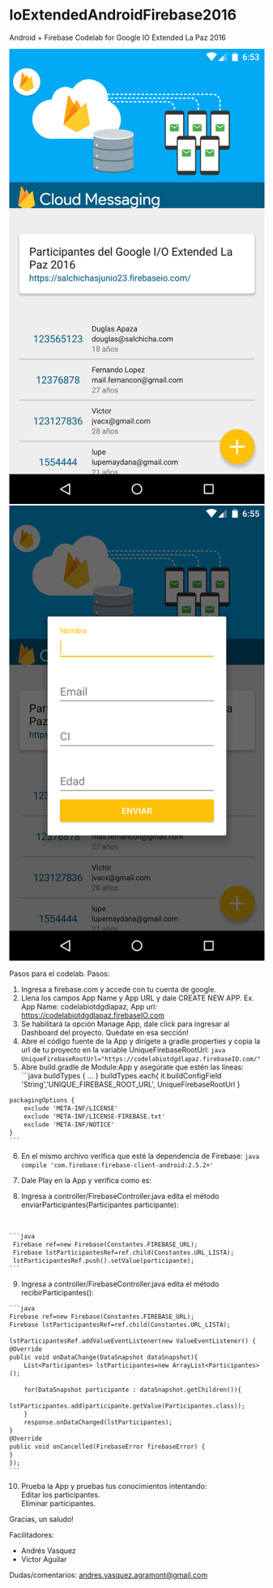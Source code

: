 # IoExtendedAndroidFirebase2016

Android + Firebase Codelab for Google IO Extended La Paz 2016

![Home](https://raw.githubusercontent.com/andres-vasquez/IoExtendedAndroidFirebase2016/master/capturas/home.png "Home")
![Add dialog](https://raw.githubusercontent.com/andres-vasquez/IoExtendedAndroidFirebase2016/master/capturas/agregar_dialogo.png "Agregar")

Pasos para el codelab.
Pasos:
  1. Ingresa a firebase.com y accede con tu cuenta de google.
  2. Llena los campos App Name y App URL y dale CREATE NEW APP.
  Ex. App Name: codelabiotdgdlapaz, App url: https://codelabiotdgdlapaz.firebaseIO.com
  3. Se habilitará la opción Manage App, dale click para ingresar al Dashboard del proyecto. Quédate en esa sección!
  4. Abre el código fuente de la App y dirígete a gradle.properties y copia la url de tu proyecto en la variable UniqueFirebaseRootUrl:
    ```java
    UniqueFirebaseRootUrl="https://codelabiotdgdlapaz.firebaseIO.com/"
    ```
  5. Abre build.gradle de Module:App y asegúrate que estén las líneas:
    ```java
 buildTypes {
        ...
    }
buildTypes.each{
        it.buildConfigField 'String','UNIQUE_FIREBASE_ROOT_URL', UniqueFirebaseRootUrl
    }

    packagingOptions {
        exclude 'META-INF/LICENSE'
        exclude 'META-INF/LICENSE-FIREBASE.txt'
        exclude 'META-INF/NOTICE'
    }
    ```
  6. En el mismo archivo verifica que esté la dependencia de Firebase:
    ```java
  compile 'com.firebase:firebase-client-android:2.5.2+'
    ```

  7. Dale Play en la App y verifica como es:
  8. Ingresa a controller/FirebaseController.java edita el método enviarParticipantes(Participantes participante):
  <br/>

    ```java
     Firebase ref=new Firebase(Constantes.FIREBASE_URL);
     Firebase lstParticipantesRef=ref.child(Constantes.URL_LISTA);
     lstParticipantesRef.push().setValue(participante);
    ```
  9. Ingresa a controller/FirebaseController.java edita el método recibirParticipantes():

    ```java
    Firebase ref=new Firebase(Constantes.FIREBASE_URL);
    Firebase lstParticipantesRef=ref.child(Constantes.URL_LISTA);

    lstParticipantesRef.addValueEventListener(new ValueEventListener() {
    @Override
    public void onDataChange(DataSnapshot dataSnapshot){
        List<Participantes> lstParticipantes=new ArrayList<Participantes>();

        for(DataSnapshot participante : dataSnapshot.getChildren()){
            lstParticipantes.add(participante.getValue(Participantes.class));
        }
        response.onDataChanged(lstParticipantes);
    }
    @Override
    public void onCancelled(FirebaseError firebaseError) {
    }
    });
    ```
  10. Prueba la App y pruebas tus conocimientos intentando:  <br/>Editar los participantes.  <br/>Eliminar participantes.

Gracias, un saludo!

Facilitadores:
- Andrés Vasquez
- Victor Aguilar

Dudas/comentarios: andres.vasquez.agramont@gmail.com
